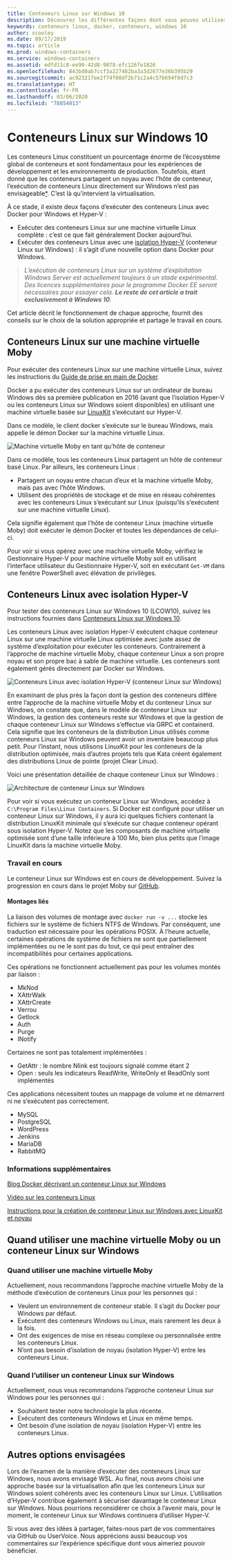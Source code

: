 ```yaml
---
title: Conteneurs Linux sur Windows 10
description: Découvrez les différentes façons dont vous pouvez utiliser Hyper-V pour exécuter des conteneurs Linux sur Windows 10 comme s’ils étaient natifs.
keywords: conteneurs linux, docker, conteneurs, windows 10
author: scooley
ms.date: 09/17/2019
ms.topic: article
ms.prod: windows-containers
ms.service: windows-containers
ms.assetid: edfd11c8-ee99-42d8-9878-efc126fe1826
ms.openlocfilehash: 843bd0ab7ccf3a227482ba3a3d2677e36b395b29
ms.sourcegitcommit: ac923217ee2f74f08df2b71c2a4c57b694f0d7c3
ms.translationtype: HT
ms.contentlocale: fr-FR
ms.lasthandoff: 03/06/2020
ms.locfileid: "78854013"
---
```

# <a name="linux-containers-on-windows-10"></a>Conteneurs Linux sur Windows 10

Les conteneurs Linux constituent un pourcentage énorme de l’écosystème global de conteneurs et sont fondamentaux pour les expériences de développement et les environnements de production.  Toutefois, étant donné que les conteneurs partagent un noyau avec l’hôte de conteneur, l’exécution de conteneurs Linux directement sur Windows n’est pas envisageable[*](linux-containers.md#other-options-we-considered).  C’est là qu’intervient la virtualisation.

À ce stade, il existe deux façons d’exécuter des conteneurs Linux avec Docker pour Windows et Hyper-V :

- Exécuter des conteneurs Linux sur une machine virtuelle Linux complète : c’est ce que fait généralement Docker aujourd’hui.
- Exécuter des conteneurs Linux avec une [isolation Hyper-V](../manage-containers/hyperv-container.md) (conteneur Linux sur Windows) : il s’agit d’une nouvelle option dans Docker pour Windows.

> _L’exécution de conteneurs Linux sur un système d’exploitation Windows Server est actuellement toujours à un stade expérimental. Des licences supplémentaires pour le programme Docker EE seront nécessaires pour essayer cela. **Le reste de cet article a trait exclusivement à Windows 10**._

Cet article décrit le fonctionnement de chaque approche, fournit des conseils sur le choix de la solution appropriée et partage le travail en cours.

## <a name="linux-containers-in-a-moby-vm"></a>Conteneurs Linux sur une machine virtuelle Moby

Pour exécuter des conteneurs Linux sur une machine virtuelle Linux, suivez les instructions du [Guide de prise en main de Docker](https://docs.docker.com/docker-for-windows/).

Docker a pu exécuter des conteneurs Linux sur un ordinateur de bureau Windows dès sa première publication en 2016 (avant que l’isolation Hyper-V ou les conteneurs Linux sur Windows soient disponibles) en utilisant une machine virtuelle basée sur [LinuxKit](https://github.com/linuxkit/linuxkit) s’exécutant sur Hyper-V.

Dans ce modèle, le client docker s’exécute sur le bureau Windows, mais appelle le démon Docker sur la machine virtuelle Linux.

![Machine virtuelle Moby en tant qu’hôte de conteneur](media/MobyVM.png)

Dans ce modèle, tous les conteneurs Linux partagent un hôte de conteneur basé Linux. Par ailleurs, les conteneurs Linux :

* Partagent un noyau entre chacun d’eux et la machine virtuelle Moby, mais pas avec l’hôte Windows.
* Utilisent des propriétés de stockage et de mise en réseau cohérentes avec les conteneurs Linux s’exécutant sur Linux (puisqu’ils s’exécutent sur une machine virtuelle Linux).

Cela signifie également que l’hôte de conteneur Linux (machine virtuelle Moby) doit exécuter le démon Docker et toutes les dépendances de celui-ci.

Pour voir si vous opérez avec une machine virtuelle Moby, vérifiez le Gestionnaire Hyper-V pour machine virtuelle Moby soit en utilisant l’interface utilisateur du Gestionnaire Hyper-V, soit en exécutant `Get-VM` dans une fenêtre PowerShell avec élévation de privilèges.

## <a name="linux-containers-with-hyper-v-isolation"></a>Conteneurs Linux avec isolation Hyper-V

Pour tester des conteneurs Linux sur Windows 10 (LCOW10), suivez les instructions fournies dans [Conteneurs Linux sur Windows 10](../quick-start/quick-start-windows-10-linux.md). 

Les conteneurs Linux avec isolation Hyper-V exécutent chaque conteneur Linux sur une machine virtuelle Linux optimisée avec juste assez de système d’exploitation pour exécuter les conteneurs. Contrairement à l’approche de machine virtuelle Moby, chaque conteneur Linux a son propre noyau et son propre bac à sable de machine virtuelle. Les conteneurs sont également gérés directement par Docker sur Windows.

![Conteneurs Linux avec isolation Hyper-V (conteneur Linux sur Windows)](media/lcow-approach.png)

En examinant de plus près la façon dont la gestion des conteneurs diffère entre l’approche de la machine virtuelle Moby et du conteneur Linux sur Windows, on constate que, dans le modèle de conteneur Linux sur Windows, la gestion des conteneurs reste sur Windows et que la gestion de chaque conteneur Linux sur Windows s’effectue via GRPC et containerd.  Cela signifie que les conteneurs de la distribution Linux utilisés comme conteneurs Linux sur Windows peuvent avoir un inventaire beaucoup plus petit.  Pour l’instant, nous utilisons LinuxKit pour les conteneurs de la distribution optimisée, mais d’autres projets tels que Kata créent également des distributions Linux de pointe (projet Clear Linux).

Voici une présentation détaillée de chaque conteneur Linux sur Windows :

![Architecture de conteneur Linux sur Windows](media/lcow.png)

Pour voir si vous exécutez un conteneur Linux sur Windows, accédez à `C:\Program Files\Linux Containers`. Si Docker est configuré pour utiliser un conteneur Linux sur Windows, il y aura ici quelques fichiers contenant la distribution LinuxKit minimale qui s’exécute sur chaque conteneur opérant sous isolation Hyper-V.  Notez que les composants de machine virtuelle optimisée sont d’une taille inférieure à 100 Mo, bien plus petits que l’image LinuxKit dans la machine virtuelle Moby.

### <a name="work-in-progress"></a>Travail en cours

Le conteneur Linux sur Windows est en cours de développement. Suivez la progression en cours dans le projet Moby sur [GitHub](https://github.com/moby/moby/issues/33850).

#### <a name="bind-mounts"></a>Montages liés

La liaison des volumes de montage avec `docker run -v ...` stocke les fichiers sur le système de fichiers NTFS de Windows. Par conséquent, une traduction est nécessaire pour les opérations POSIX. À l’heure actuelle, certaines opérations de système de fichiers ne sont que partiellement implémentées ou ne le sont pas du tout, ce qui peut entraîner des incompatibilités pour certaines applications.

Ces opérations ne fonctionnent actuellement pas pour les volumes montés par liaison :

* MkNod
* XAttrWalk
* XAttrCreate
* Verrou
* Getlock
* Auth
* Purge
* INotify

Certaines ne sont pas totalement implémentées :

* GetAttr : le nombre Nlink est toujours signalé comme étant 2
* Open : seuls les indicateurs ReadWrite, WriteOnly et ReadOnly sont implémentés

Ces applications nécessitent toutes un mappage de volume et ne démarrent ni ne s’exécutent pas correctement.

* MySQL
* PostgreSQL
* WordPress
* Jenkins
* MariaDB
* RabbitMQ

### <a name="extra-information"></a>Informations supplémentaires

[Blog Docker décrivant un conteneur Linux sur Windows](https://blog.docker.com/2017/11/docker-for-windows-17-11/)

[Vidéo sur les conteneurs Linux](https://sec.ch9.ms/ch9/1e5a/08ff93f2-987e-4f8d-8036-2570dcac1e5a/LinuxContainer.mp4)

[Instructions pour la création de conteneur Linux sur Windows avec LinuxKit et noyau](https://github.com/linuxkit/lcow)

## <a name="when-to-use-moby-vm-vs-lcow"></a>Quand utiliser une machine virtuelle Moby ou un conteneur Linux sur Windows

### <a name="when-to-use-moby-vm"></a>Quand utiliser une machine virtuelle Moby

Actuellement, nous recommandons l’approche machine virtuelle Moby de la méthode d’exécution de conteneurs Linux pour les personnes qui :

- Veulent un environnement de conteneur stable.  Il s’agit du Docker pour Windows par défaut.
- Exécutent des conteneurs Windows ou Linux, mais rarement les deux à la fois.
- Ont des exigences de mise en réseau complexe ou personnalisée entre les conteneurs Linux.
- N’ont pas besoin d’isolation de noyau (isolation Hyper-V) entre les conteneurs Linux.

### <a name="when-to-use-lcow"></a>Quand l’utiliser un conteneur Linux sur Windows

Actuellement, nous vous recommandons l’approche conteneur Linux sur Windows pour les personnes qui :

- Souhaitent tester notre technologie la plus récente.
- Exécutent des conteneurs Windows et Linux en même temps.
- Ont besoin d’une isolation de noyau (isolation Hyper-V) entre les conteneurs Linux.

## <a name="other-options-we-considered"></a>Autres options envisagées

Lors de l’examen de la manière d’exécuter des conteneurs Linux sur Windows, nous avons envisagé WSL. Au final, nous avons choisi une approche basée sur la virtualisation afin que les conteneurs Linux sur Windows soient cohérents avec les conteneurs Linux sur Linux. L’utilisation d’Hyper-V contribue également à sécuriser davantage le conteneur Linux sur Windows. Nous pourrions reconsidérer ce choix à l’avenir mais, pour le moment, le conteneur Linux sur Windows continuera d’utiliser Hyper-V.

Si vous avez des idées à partager, faites-nous part de vos commentaires via GitHub ou UserVoice.  Nous apprécions aussi beaucoup vos commentaires sur l’expérience spécifique dont vous aimeriez pouvoir bénéficier.
